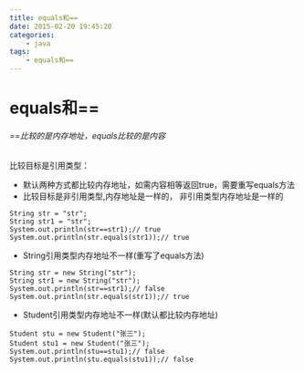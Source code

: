 ```yaml
---
title: equals和==
date: 2015-02-20 19:45:20
categories:
	- java
tags:
	- equals和==
---
```

# equals和==
###### ==比较的是内存地址，equals比较的是内容
比较目标是引用类型：
- 默认两种方式都比较内存地址，如需内容相等返回true，需要重写equals方法
- 比较目标是非引用类型,内存地址是一样的，
非引用类型内存地址是一样的

<!-- more -->

```
String str = "str";
String str1 = "str";
System.out.println(str==str1);// true 
System.out.println(str.equals(str1));// true
```

- String引用类型内存地址不一样(重写了equals方法)

```
String str = new String("str");
String str1 = new String("str");
System.out.println(str==str1);// false
System.out.println(str.equals(str1));// true
```

- Student引用类型内存地址不一样(默认都比较内存地址)

```
Student stu = new Student("张三");
Student stu1 = new Student("张三");
System.out.println(stu==stu1);// false
System.out.println(stu.equals(stu1));// false
```
 